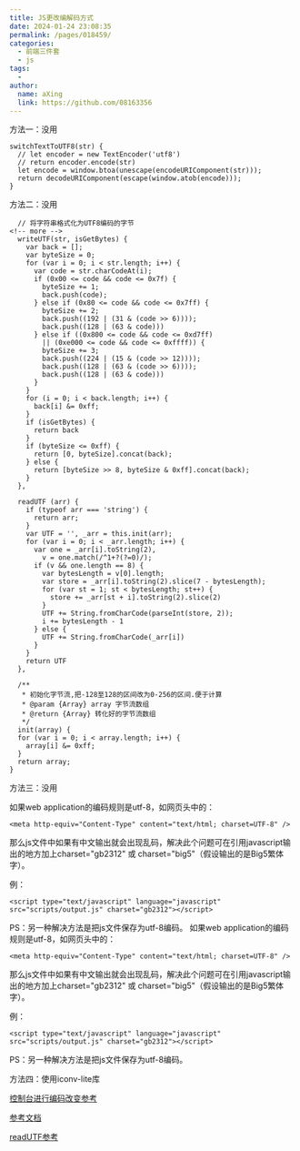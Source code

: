 ```yaml
---
title: JS更改编解码方式
date: 2024-01-24 23:08:35
permalink: /pages/018459/
categories:
  - 前端三件套
  - js
tags:
  - 
author: 
  name: aXing
  link: https://github.com/08163356
---
```


方法一：没用

```
switchTextToUTF8(str) {
  // let encoder = new TextEncoder('utf8')
  // return encoder.encode(str)
  let encode = window.btoa(unescape(encodeURIComponent(str)));
  return decodeURIComponent(escape(window.atob(encode)));
}
```

方法二：没用

```
  // 将字符串格式化为UTF8编码的字节
<!-- more -->
  writeUTF(str, isGetBytes) {
    var back = [];
    var byteSize = 0;
    for (var i = 0; i < str.length; i++) {
      var code = str.charCodeAt(i);
      if (0x00 <= code && code <= 0x7f) {
        byteSize += 1;
        back.push(code);
      } else if (0x80 <= code && code <= 0x7ff) {
        byteSize += 2;
        back.push((192 | (31 & (code >> 6))));
        back.push((128 | (63 & code)))
      } else if ((0x800 <= code && code <= 0xd7ff)
        || (0xe000 <= code && code <= 0xffff)) {
        byteSize += 3;
        back.push((224 | (15 & (code >> 12))));
        back.push((128 | (63 & (code >> 6))));
        back.push((128 | (63 & code)))
      }
    }
    for (i = 0; i < back.length; i++) {
      back[i] &= 0xff;
    }
    if (isGetBytes) {
      return back
    }
    if (byteSize <= 0xff) {
      return [0, byteSize].concat(back);
    } else {
      return [byteSize >> 8, byteSize & 0xff].concat(back);
    }
  },
  
  readUTF (arr) {
    if (typeof arr === 'string') {
      return arr;
    }
    var UTF = '', _arr = this.init(arr);
    for (var i = 0; i < _arr.length; i++) {
      var one = _arr[i].toString(2),
        v = one.match(/^1+?(?=0)/);
      if (v && one.length == 8) {
        var bytesLength = v[0].length;
        var store = _arr[i].toString(2).slice(7 - bytesLength);
        for (var st = 1; st < bytesLength; st++) {
          store += _arr[st + i].toString(2).slice(2)
        }
        UTF += String.fromCharCode(parseInt(store, 2));
        i += bytesLength - 1
      } else {
        UTF += String.fromCharCode(_arr[i])
      }
    }
    return UTF
  },
  
  /**
   * 初始化字节流,把-128至128的区间改为0-256的区间.便于计算
   * @param {Array} array 字节流数组
   * @return {Array} 转化好的字节流数组
   */
  init(array) {
  for (var i = 0; i < array.length; i++) {
    array[i] &= 0xff;
  }
  return array;
}
```

方法三：没用

如果web application的编码规则是utf-8，如网页头中的：

```
<meta http-equiv="Content-Type" content="text/html; charset=UTF-8" />
```

那么js文件中如果有中文输出就会出现乱码，解决此个问题可在引用javascript输出的地方加上charset="gb2312" 或 charset="big5"（假设输出的是Big5繁体字）。

例：

```
<script type="text/javascript" language="javascript" src="scripts/output.js" charset="gb2312"></script>
```

PS：另一种解决方法是把js文件保存为utf-8编码。 
如果web application的编码规则是utf-8，如网页头中的：

```
<meta http-equiv="Content-Type" content="text/html; charset=UTF-8" />
```

那么js文件中如果有中文输出就会出现乱码，解决此个问题可在引用javascript输出的地方加上charset="gb2312" 或 charset="big5"（假设输出的是Big5繁体字）。

例：

```
<script type="text/javascript" language="javascript" src="scripts/output.js" charset="gb2312"></script>
```

PS：另一种解决方法是把js文件保存为utf-8编码。 

方法四：使用iconv-lite库

[控制台进行编码改变参考](https://blog.csdn.net/hwoehn/article/details/100582930?spm=1001.2101.3001.6650.2&utm_medium=distribute.pc_relevant.none-task-blog-2%7Edefault%7ECTRLIST%7Edefault-2-100582930-blog-116279183.pc_relevant_multi_platform_whitelistv3&depth_1-utm_source=distribute.pc_relevant.none-task-blog-2%7Edefault%7ECTRLIST%7Edefault-2-100582930-blog-116279183.pc_relevant_multi_platform_whitelistv3&utm_relevant_index=5)

[参考文档](https://blog.csdn.net/momDIY/article/details/78329718)

[readUTF参考](https://segmentfault.com/a/1190000005794963)

